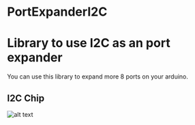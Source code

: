 # PortExpanderI2C

# Library to use I2C as an port expander
You can use this library to expand more 8 ports on your arduino.

## I2C Chip
![alt text](https://github.com/EsdrasXavier/port_expander_i2c/blob/master/pcf8574.jpg)